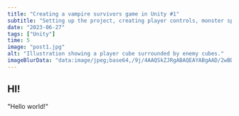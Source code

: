 ```yaml
---
title: "Creating a vampire survivors game in Unity #1"
subtitle: "Setting up the project, creating player controls, monster spawning and follow behaviour"
date: "2023-06-27"
tags: ["Unity"]
time: 5
image: "post1.jpg"
alt: "Illustration showing a player cube surrounded by enemy cubes."
imageBlurData: "data:image/jpeg;base64,/9j/4AAQSkZJRgABAQEAYABgAAD/2wBDAAoHBwkHBgoJCAkLCwoMDxkQDw4ODx4WFxIZJCAmJSMgIyIoLTkwKCo2KyIjMkQyNjs9QEBAJjBGS0U+Sjk/QD3/2wBDAQsLCw8NDx0QEB09KSMpPT09PT09PT09PT09PT09PT09PT09PT09PT09PT09PT09PT09PT09PT09PT09PT09PT3/wAARCAAKAAoDASIAAhEBAxEB/8QAFwAAAwEAAAAAAAAAAAAAAAAAAwQFBv/EACMQAAEDAwQCAwAAAAAAAAAAAAECAxEAEiEEBSIxBqEUUWH/xAAUAQEAAAAAAAAAAAAAAAAAAAAE/8QAGhEAAgIDAAAAAAAAAAAAAAAAAQIAEgMEEf/aAAwDAQACEQMRAD8AiM+OaZ3Zhqfmtpfi6xSgIM8RBzkzGPdZ86hLZKC4QU4i7r1RVLUdtacKjfD3Kc4BjP5SikJuPEd/VMdQYfTyOlrHs//Z"
---
```


## HI!

"Hello world!"
